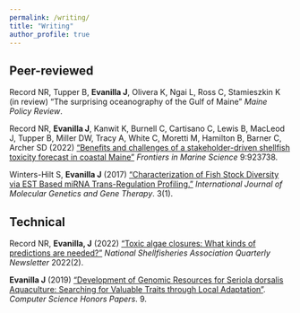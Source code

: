 ```yaml
---
permalink: /writing/
title: "Writing"
author_profile: true
---
```


## Peer-reviewed

Record NR, Tupper B, **Evanilla J**, Olivera K, Ngai L, Ross C, Stamieszkin K (in review) “The surprising oceanography of the Gulf of Maine” *Maine Policy Review*.

Record NR, **Evanilla J**, Kanwit K, Burnell C, Cartisano C, Lewis B, MacLeod J, Tupper B, Miller DW, Tracy A, White C, Moretti M, Hamilton B, Barner C, Archer SD (2022) [“Benefits and challenges of a stakeholder-driven shellfish toxicity forecast in coastal Maine”](https://www.frontiersin.org/articles/10.3389/fmars.2022.923738/full) *Frontiers in Marine Science* 9:923738.

Winters-Hilt S, **Evanilla J** (2017) [“Characterization of Fish Stock Diversity via EST Based miRNA Trans-Regulation Profiling.”](https://sciforschenonline.org/journals/genetics/article-data/IJMGGT-3-110/IJMGGT-3-110.pdf) *International Journal of Molecular Genetics and Gene Therapy*. 3(1).


## Technical

Record NR, **Evanilla, J** (2022) [“Toxic algae closures: What kinds of predictions are needed?”](https://shellfish.memberclicks.net/assets/docs/Current_Newsletters/qnl_2022_2.pdf) *National Shellfisheries Association Quarterly Newsletter* 2022(2). 

**Evanilla J** (2019) [“Development of Genomic Resources for Seriola dorsalis Aquaculture: Searching for Valuable Traits through Local Adaptation”](https://digitalcommons.conncoll.edu/comscihp/9). *Computer Science Honors Papers*. 9.
